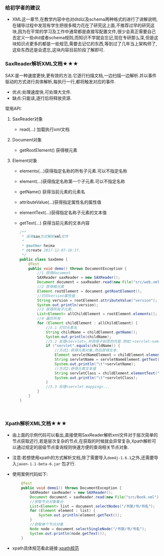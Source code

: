### 给初学者的建议

* XML这一章节,在教学内容中也对dtd以及schema两种格式的进行了讲解说明,在辅导过程中发现有学生把很多精力花在了研究这上面,不推荐过早的研究这块,因为在平常的学习及工作中通常都是直接写配置文件,很少会真正需要自己去定义一些dtd或者schema规则,而知识不学就会忘记,现在专研那么深,但是这块知识点更多的都是一些规范,需要去记忆的东西,等到过了几年当上架构师了,这些东西还是会遗忘,这块内容目前阶段了解即可.

### SaxReader解析XML文档★★★

SAX:是一种速度更快,更有效的方法.它逐行扫描文档,一边扫描一边解析.并以事件驱动的方式进行具体解析,每执行一行,都将触发对应的事件.

* 优点:处理速度快,可处理大文件.
* 缺点:只能读,逐行后将释放资源.

常用API:

1. SaxReader对象

   * read\(...\) 加载执行xml文档

2. Document对象

   * getRootElement\(\) 获得根元素

3. Element对象

   * elements\(...\)获得指定名称的所有子元素.可以不指定名称

   * element\(...\)获得指定名称第一个子元素.可以不指定名称

   * getName\(\) 获得当前元素的元素名

   * attributeValue\(...\)获得指定属性名的属性值

   * elementText\(...\)获得指定名称子元素的文本值

   * getText\(...\) 获得当前元素的文本内容

     ```java
     /**
      * 采用sax方式解析xml文件
      *
      * @author heima
      * @create 2017-12-07-16:17.
      */
     public class SaxDemo {
         @Test
         public void demo() throws DocumentException {
             //1 获得document
             SAXReader saxReader = new SAXReader();
             Document document = saxReader.read(new File("src/web.xml"));
             //2 获得根元素
             Element rootElement = document.getRootElement();
             //打印version属性值
             String version = rootElement.attributeValue("version");
             System.out.println(version);
             //3 获得所有子元素.
             List<Element> allChildElement = rootElement.elements();
             //4 遍历所有
             for (Element childElement : allChildElement) {
                 //5.1 打印元素名
                 String childName = childElement.getName();
                 System.out.println(childName);
                 //5.2 处理<Servlet>,并获得子标签的内容.例如:<servlet-name>等
                 if ("servlet".equals(childName)) {
                     //方式1:获得元素对象,然后获得文本.
                     Element servletNameElement = childElement.element("servlet-name");
                     String servletName = servletNameElement.getText();
                     System.out.println("\t"+servletName);
                     //方式2:获得元素文本值
                     String servletClass = childElement.elementText("servlet-class");
                     System.out.println("\t"+servletClass);
                 }
                 //5.3 处理<servlet-mapping>...
             }
         }
     }
     ```

     ​

### Xpath解析XML文档★★★

* 由上面的示例代码可以看出,直接使用SaxReader解析xml文件对于层次简单的节点获取还行,若是层次复杂的节点,在获取的时候就会异常复杂,Xpath解析可以通过规定的层级节点查询规则快速方便的查询相关节点对象.

* 注意:若想使用xpath的方式解析文档,除了需要导入`dom4j-1.6.1`之外,还需要导入`jaxen-1.1-beta-6.jar` 包才行.

* 使用案例代码如下:

  ```Java
      @Test
      public void demo1() throws DocumentException {
          SAXReader saxReader = new SAXReader();
          Document document = saxReader.read(new File("src/Book.xml"));
          //获取节点对象集合
          List<Element> list = document.selectNodes("/书架/书/书名");
          for (Element element : list) {
              System.out.println(element.getText());
          }
          //获取单个节点对象
          Node node = document.selectSingleNode("/书架/书/书名");
          System.out.println(node.getText());
      }
  ```

* xpath具体规范看此链接:[xpath规范](../XPathTutorial/General_chi/examples.html)



